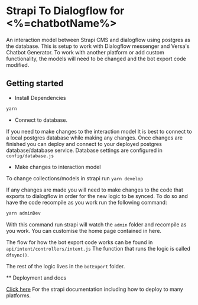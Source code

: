 # Strapi To Dialogflow for <%=chatbotName%>

An interaction model between Strapi CMS and dialogflow using postgres as the database. This is setup to work with Dialogflow messenger and Versa's Chatbot Generator. To work with another platform or add custom functionality, the models will need to be changed and the bot export code modified. 

## Getting started

* Install Dependencies

```bash
yarn
```

* Connect to database.
  
If you need to make changes to the interaction model It is best to connect to a local postgres database while making any changes. Once changes are finished you can deploy and connect to your deployed postgres database/database service. Database settings are configured in `config/database.js`

* Make changes to interaction model

To change collections/models in strapi run `yarn develop` 

If any changes are made you will need to make changes to the code that exports to dialogflow in order for the new logic to be synced. To do so and have the code recompile as you work run the following command:

```bash
yarn adminDev
```

With this command run strapi will watch the `admin` folder and recompile as you work. You can customise the home page contained in here. 

The flow for how the bot export code works can be found in `api/intent/controllers/intent.js` The function that runs the logic is called `dfsync()`.

The rest of the logic lives in the `botExport` folder. 

** Deployment and docs

[Click here](https://strapi.io/documentation/developer-docs/latest/getting-started/introduction.html) For the strapi documentation including how to deploy to many platforms. 